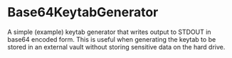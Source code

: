 # Base64KeytabGenerator

A simple (example) keytab generator that writes output to STDOUT in base64 encoded form. This is useful when generating the keytab to be stored in an external vault without storing sensitive data on the hard drive.

